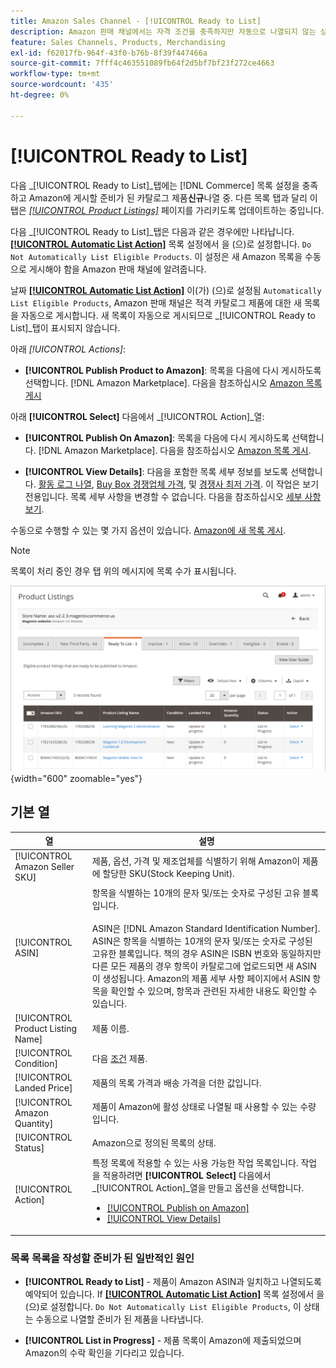 ```yaml
---
title: Amazon Sales Channel - [!UICONTROL Ready to List]
description: Amazon 판매 채널에서는 자격 조건을 충족하지만 자동으로 나열되지 않는 상거래 제품을 검토할 수 있도록 목록 준비 탭을 제공합니다.
feature: Sales Channels, Products, Merchandising
exl-id: f62017fb-964f-43f0-b76b-8f39f447466a
source-git-commit: 7fff4c463551089fb64f2d5bf7bf23f272ce4663
workflow-type: tm+mt
source-wordcount: '435'
ht-degree: 0%

---
```


# [!UICONTROL Ready to List]

다음 _[!UICONTROL Ready to List]_탭에는 [!DNL Commerce] 목록 설정을 충족하고 Amazon에 게시할 준비가 된 카탈로그 제품&#x200B;**신규**나열 중. 다른 목록 탭과 달리 이 탭은 [_[!UICONTROL Product Listings]_](./managing-product-listings.md) 페이지를 가리키도록 업데이트하는 중입니다.

다음 _[!UICONTROL Ready to List]_탭은 다음과 같은 경우에만 나타납니다. [**[!UICONTROL Automatic List Action]**](./product-listing-actions.md) 목록 설정에서 을 (으)로 설정합니다. `Do Not Automatically List Eligible Products`. 이 설정은 새 Amazon 목록을 수동으로 게시해야 함을 Amazon 판매 채널에 알려줍니다.

날짜 [**[!UICONTROL Automatic List Action]**](./product-listing-actions.md) 이(가) (으)로 설정됨 `Automatically List Eligible Products`, Amazon 판매 채널은 적격 카탈로그 제품에 대한 새 목록을 자동으로 게시합니다. 새 목록이 자동으로 게시되므로 _[!UICONTROL Ready to List]_탭이 표시되지 않습니다.

아래 _[!UICONTROL Actions]_:

- **[!UICONTROL Publish Product to Amazon]**: 목록을 다음에 다시 게시하도록 선택합니다. [!DNL Amazon Marketplace]. 다음을 참조하십시오 [Amazon 목록 게시](./publish-listings-manually.md)

아래 **[!UICONTROL Select]** 다음에서 _[!UICONTROL Action]_열:

- **[!UICONTROL Publish On Amazon]**: 목록을 다음에 다시 게시하도록 선택합니다. [!DNL Amazon Marketplace]. 다음을 참조하십시오 [Amazon 목록 게시](./publish-listings-manually.md).

- **[!UICONTROL View Details]**: 다음을 포함한 목록 세부 정보를 보도록 선택합니다. [활동 로그 나열](./product-listing-details.md#listing-activity-log), [Buy Box 경쟁업체 가격](./product-listing-details.md#buy-box-competitor-pricing), 및 [경쟁사 최저 가격](./product-listing-details.md#lowest-competitor-pricing). 이 작업은 보기 전용입니다. 목록 세부 사항을 변경할 수 없습니다. 다음을 참조하십시오 [세부 사항 보기](./product-listing-details.md).

수동으로 수행할 수 있는 몇 가지 옵션이 있습니다. [Amazon에 새 목록 게시](./publish-listings-manually.md).

>[!NOTE]
>목록이 처리 중인 경우 탭 위의 메시지에 목록 수가 표시됩니다.

![나열 준비 완료](assets/amazon-ready-to-list.png){width="600" zoomable="yes"}

## 기본 열

| 열 | 설명 |
|-----------------------------------|------------------------------------------------------------------------------------------------------------------------------------------------------------------------------------------------------------------------------------------------------------------------------------------------------------------------------------------------------------------------------------------------------------------------------------------------------------------------------------------|
| [!UICONTROL Amazon Seller SKU] | 제품, 옵션, 가격 및 제조업체를 식별하기 위해 Amazon이 제품에 할당한 SKU(Stock Keeping Unit). |
| [!UICONTROL ASIN] | 항목을 식별하는 10개의 문자 및/또는 숫자로 구성된 고유 블록입니다.<br><br>ASIN은 [!DNL Amazon Standard Identification Number]. ASIN은 항목을 식별하는 10개의 문자 및/또는 숫자로 구성된 고유한 블록입니다. 책의 경우 ASIN은 ISBN 번호와 동일하지만 다른 모든 제품의 경우 항목이 카탈로그에 업로드되면 새 ASIN이 생성됩니다. Amazon의 제품 세부 사항 페이지에서 ASIN 항목을 확인할 수 있으며, 항목과 관련된 자세한 내용도 확인할 수 있습니다. |
| [!UICONTROL Product Listing Name] | 제품 이름. |
| [!UICONTROL Condition] | 다음 [조건](./product-listing-condition.md) 제품. |
| [!UICONTROL Landed Price] | 제품의 목록 가격과 배송 가격을 더한 값입니다. |
| [!UICONTROL Amazon Quantity] | 제품이 Amazon에 활성 상태로 나열될 때 사용할 수 있는 수량입니다. |
| [!UICONTROL Status] | Amazon으로 정의된 목록의 상태. |
| [!UICONTROL Action] | 특정 목록에 적용할 수 있는 사용 가능한 작업 목록입니다. 작업을 적용하려면 **[!UICONTROL Select]** 다음에서 _[!UICONTROL Action]_열을 만들고 옵션을 선택합니다.<ul><li>[[!UICONTROL Publish on Amazon]](./publish-listings-manually.md)</li><li>[[!UICONTROL View Details]](./product-listing-details.md)</li></ul> |

### 목록 목록을 작성할 준비가 된 일반적인 원인

- **[!UICONTROL Ready to List]** - 제품이 Amazon ASIN과 일치하고 나열되도록 예약되어 있습니다. If [**[!UICONTROL Automatic List Action]**](./product-listing-actions.md) 목록 설정에서 을 (으)로 설정합니다. `Do Not Automatically List Eligible Products`, 이 상태는 수동으로 나열할 준비가 된 제품을 나타냅니다.

- **[!UICONTROL List in Progress]** - 제품 목록이 Amazon에 제출되었으며 Amazon의 수락 확인을 기다리고 있습니다.
